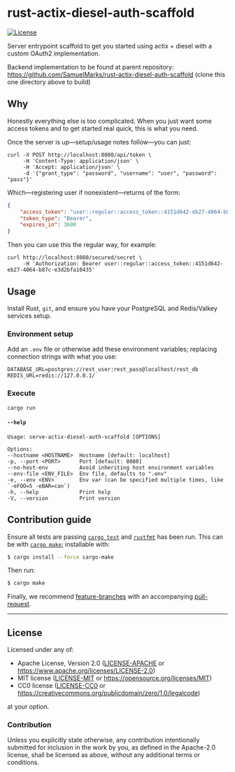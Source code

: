 rust-actix-diesel-auth-scaffold
===============================
[![License](https://img.shields.io/badge/license-Apache--2.0%20OR%20MIT%20OR%20CC0--1.0-blue.svg)](https://opensource.org/licenses/Apache-2.0)

Server entrypoint scaffold to get you started using actix + diesel with a custom OAuth2 implementation.

Backend implementation to be found at parent repository: https://github.com/SamuelMarks/rust-actix-diesel-auth-scaffold (clone this one directory above to build)

## Why

Honestly everything else is too complicated. When you just want some access tokens and to get started real quick, this is what you need.

Once the server is up—setup/usage notes follow—you can just:

    curl -X POST http://localhost:8080/api/token \
         -H 'Content-Type: application/json' \
         -H 'Accept: application/json' \
         -d '{"grant_type": "password", "username": "user", "password": "pass"}'

Which—registering user if nonexistent—returns of the form:
```json
{
    "access_token": "user::regular::access_token::4151d642-eb27-4064-b87c-e3d2bfa10435",
    "token_type": "Bearer",
    "expires_in": 3600
}
```

Then you can use this the regular way, for example:

    curl http://localhost:8080/secured/secret \
         -H 'Authorization: Bearer user::regular::access_token::4151d642-eb27-4064-b87c-e3d2bfa10435'

## Usage

Install Rust, `git`, and ensure you have your PostgreSQL and Redis/Valkey services setup.

### Environment setup

Add an `.env` file or otherwise add these environment variables; replacing connection strings with what you use:

    DATABASE_URL=postgres://rest_user:rest_pass@localhost/rest_db
    REDIS_URL=redis://127.0.0.1/

### Execute

    cargo run

#### `--help`

    Usage: serve-actix-diesel-auth-scaffold [OPTIONS]
    
    Options:
    --hostname <HOSTNAME>  Hostname [default: localhost]
    -p, --port <PORT>      Port [default: 8080]
    --no-host-env          Avoid inheriting host environment variables
    --env-file <ENV_FILE>  Env file, defaults to ".env"
    -e, --env <ENV>        Env var (can be specified multiple times, like `-eFOO=5 -eBAR=can`)
    -h, --help             Print help
    -V, --version          Print version

## Contribution guide
Ensure all tests are passing [`cargo test`](https://doc.rust-lang.org/cargo/commands/cargo-test.html) and [`rustfmt`](https://github.com/rust-lang/rustfmt) has been run. This can be with [`cargo make`](https://github.com/sagiegurari/cargo-make); installable with:

```sh
$ cargo install --force cargo-make
```

Then run:
```sh
$ cargo make
```

Finally, we recommend [feature-branches](https://martinfowler.com/bliki/FeatureBranch.html) with an accompanying [pull-request](https://docs.github.com/en/pull-requests/collaborating-with-pull-requests/proposing-changes-to-your-work-with-pull-requests/about-pull-requests).
</small>

<hr/>

## License

Licensed under any of:

- Apache License, Version 2.0 ([LICENSE-APACHE](LICENSE-APACHE) or <https://www.apache.org/licenses/LICENSE-2.0>)
- MIT license ([LICENSE-MIT](LICENSE-MIT) or <https://opensource.org/licenses/MIT>)
- CC0 license ([LICENSE-CC0](LICENSE-CC0) or <https://creativecommons.org/publicdomain/zero/1.0/legalcode>)

at your option.

### Contribution

Unless you explicitly state otherwise, any contribution intentionally submitted
for inclusion in the work by you, as defined in the Apache-2.0 license, shall be
licensed as above, without any additional terms or conditions.
